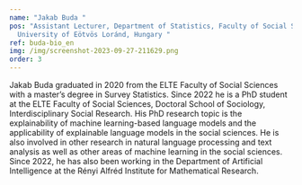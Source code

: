 ```yaml
---
name: "Jakab Buda "
pos: "Assistant Lecturer, Department of Statistics, Faculty of Social Sciences,
  University of Eötvös Loránd, Hungary "
ref: buda-bio_en
img: /img/screenshot-2023-09-27-211629.png
order: 3
---
```

Jakab Buda graduated in 2020 from the ELTE Faculty of Social Sciences with a master’s degree in Survey Statistics. Since 2022 he is a PhD student at the ELTE Faculty of Social Sciences, Doctoral School of Sociology, Interdisciplinary Social Research. His PhD research topic is the explainability of machine learning-based language models and the applicability of explainable language models in the social sciences. He is also involved in other research in natural language processing and text analysis as well as other areas of machine learning in the social sciences. Since 2022, he has also been working in the Department of Artificial Intelligence at the Rényi Alfréd Institute for Mathematical Research.
